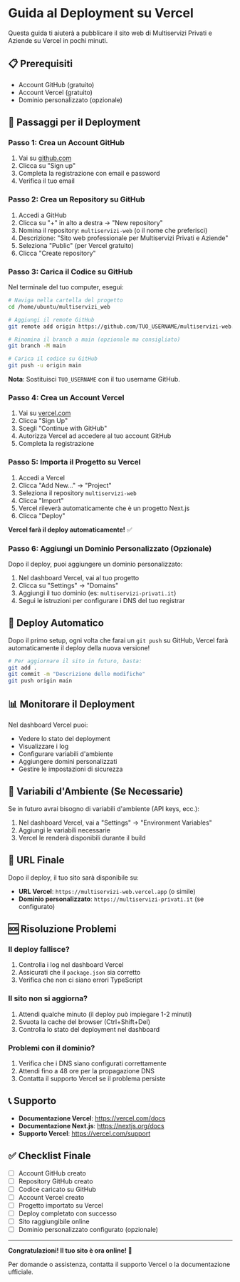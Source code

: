 # Guida al Deployment su Vercel

Questa guida ti aiuterà a pubblicare il sito web di Multiservizi Privati e Aziende su Vercel in pochi minuti.

## 📋 Prerequisiti

- Account GitHub (gratuito)
- Account Vercel (gratuito)
- Dominio personalizzato (opzionale)

## 🚀 Passaggi per il Deployment

### Passo 1: Crea un Account GitHub

1. Vai su [github.com](https://github.com)
2. Clicca su "Sign up"
3. Completa la registrazione con email e password
4. Verifica il tuo email

### Passo 2: Crea un Repository su GitHub

1. Accedi a GitHub
2. Clicca su "+" in alto a destra → "New repository"
3. Nomina il repository: `multiservizi-web` (o il nome che preferisci)
4. Descrizione: "Sito web professionale per Multiservizi Privati e Aziende"
5. Seleziona "Public" (per Vercel gratuito)
6. Clicca "Create repository"

### Passo 3: Carica il Codice su GitHub

Nel terminale del tuo computer, esegui:

```bash
# Naviga nella cartella del progetto
cd /home/ubuntu/multiservizi_web

# Aggiungi il remote GitHub
git remote add origin https://github.com/TUO_USERNAME/multiservizi-web.git

# Rinomina il branch a main (opzionale ma consigliato)
git branch -M main

# Carica il codice su GitHub
git push -u origin main
```

**Nota**: Sostituisci `TUO_USERNAME` con il tuo username GitHub.

### Passo 4: Crea un Account Vercel

1. Vai su [vercel.com](https://vercel.com)
2. Clicca "Sign Up"
3. Scegli "Continue with GitHub"
4. Autorizza Vercel ad accedere al tuo account GitHub
5. Completa la registrazione

### Passo 5: Importa il Progetto su Vercel

1. Accedi a Vercel
2. Clicca "Add New..." → "Project"
3. Seleziona il repository `multiservizi-web`
4. Clicca "Import"
5. Vercel rileverà automaticamente che è un progetto Next.js
6. Clicca "Deploy"

**Vercel farà il deploy automaticamente!** ✅

### Passo 6: Aggiungi un Dominio Personalizzato (Opzionale)

Dopo il deploy, puoi aggiungere un dominio personalizzato:

1. Nel dashboard Vercel, vai al tuo progetto
2. Clicca su "Settings" → "Domains"
3. Aggiungi il tuo dominio (es: `multiservizi-privati.it`)
4. Segui le istruzioni per configurare i DNS del tuo registrar

## 🔄 Deploy Automatico

Dopo il primo setup, ogni volta che farai un `git push` su GitHub, Vercel farà automaticamente il deploy della nuova versione!

```bash
# Per aggiornare il sito in futuro, basta:
git add .
git commit -m "Descrizione delle modifiche"
git push origin main
```

## 📊 Monitorare il Deployment

Nel dashboard Vercel puoi:
- Vedere lo stato del deployment
- Visualizzare i log
- Configurare variabili d'ambiente
- Aggiungere domini personalizzati
- Gestire le impostazioni di sicurezza

## 🔐 Variabili d'Ambiente (Se Necessarie)

Se in futuro avrai bisogno di variabili d'ambiente (API keys, ecc.):

1. Nel dashboard Vercel, vai a "Settings" → "Environment Variables"
2. Aggiungi le variabili necessarie
3. Vercel le renderà disponibili durante il build

## 📱 URL Finale

Dopo il deploy, il tuo sito sarà disponibile su:
- **URL Vercel**: `https://multiservizi-web.vercel.app` (o simile)
- **Dominio personalizzato**: `https://multiservizi-privati.it` (se configurato)

## 🆘 Risoluzione Problemi

### Il deploy fallisce?
1. Controlla i log nel dashboard Vercel
2. Assicurati che il `package.json` sia corretto
3. Verifica che non ci siano errori TypeScript

### Il sito non si aggiorna?
1. Attendi qualche minuto (il deploy può impiegare 1-2 minuti)
2. Svuota la cache del browser (Ctrl+Shift+Del)
3. Controlla lo stato del deployment nel dashboard

### Problemi con il dominio?
1. Verifica che i DNS siano configurati correttamente
2. Attendi fino a 48 ore per la propagazione DNS
3. Contatta il supporto Vercel se il problema persiste

## 📞 Supporto

- **Documentazione Vercel**: https://vercel.com/docs
- **Documentazione Next.js**: https://nextjs.org/docs
- **Supporto Vercel**: https://vercel.com/support

## ✅ Checklist Finale

- [ ] Account GitHub creato
- [ ] Repository GitHub creato
- [ ] Codice caricato su GitHub
- [ ] Account Vercel creato
- [ ] Progetto importato su Vercel
- [ ] Deploy completato con successo
- [ ] Sito raggiungibile online
- [ ] Dominio personalizzato configurato (opzionale)

---

**Congratulazioni! Il tuo sito è ora online! 🎉**

Per domande o assistenza, contatta il supporto Vercel o la documentazione ufficiale.

